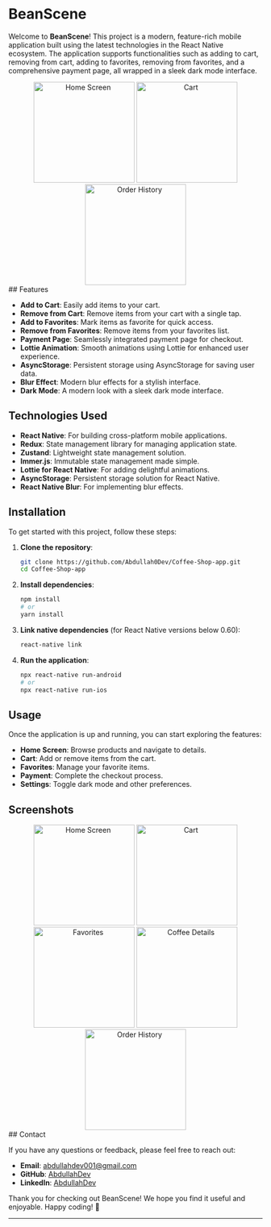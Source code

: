 # BeanScene

Welcome to **BeanScene**! This project is a modern, feature-rich mobile application built using the latest technologies in the React Native ecosystem. The application supports functionalities such as adding to cart, removing from cart, adding to favorites, removing from favorites, and a comprehensive payment page, all wrapped in a sleek dark mode interface.
 <div align="center">
  <img src="https://i.postimg.cc/NFFmB2pP/Home-Screen.png" alt="Home Screen" width="200"/>
  <img src="https://i.postimg.cc/ZK9pQ39W/Cart-Screen.png" alt="Cart" width="200"/>
  <img src="https://i.postimg.cc/xTWMVCHt/Order-History-Screen.png" alt="Order History" width="200"/>
</div>
## Features

- **Add to Cart**: Easily add items to your cart.
- **Remove from Cart**: Remove items from your cart with a single tap.
- **Add to Favorites**: Mark items as favorite for quick access.
- **Remove from Favorites**: Remove items from your favorites list.
- **Payment Page**: Seamlessly integrated payment page for checkout.
- **Lottie Animation**: Smooth animations using Lottie for enhanced user experience.
- **AsyncStorage**: Persistent storage using AsyncStorage for saving user data.
- **Blur Effect**: Modern blur effects for a stylish interface.
- **Dark Mode**: A modern look with a sleek dark mode interface.

## Technologies Used

- **React Native**: For building cross-platform mobile applications.
- **Redux**: State management library for managing application state.
- **Zustand**: Lightweight state management solution.
- **Immer.js**: Immutable state management made simple.
- **Lottie for React Native**: For adding delightful animations.
- **AsyncStorage**: Persistent storage solution for React Native.
- **React Native Blur**: For implementing blur effects.

## Installation

To get started with this project, follow these steps:

1. **Clone the repository**:
   ```bash
   git clone https://github.com/Abdullah0Dev/Coffee-Shop-app.git
   cd Coffee-Shop-app
   ```

2. **Install dependencies**:
   ```bash
   npm install
   # or
   yarn install
   ```

3. **Link native dependencies** (for React Native versions below 0.60):
   ```bash
   react-native link
   ```

4. **Run the application**:
   ```bash
   npx react-native run-android
   # or
   npx react-native run-ios
   ```

## Usage

Once the application is up and running, you can start exploring the features:

- **Home Screen**: Browse products and navigate to details.
- **Cart**: Add or remove items from the cart.
- **Favorites**: Manage your favorite items.
- **Payment**: Complete the checkout process.
- **Settings**: Toggle dark mode and other preferences.
 
## Screenshots

<div align="center">
  <img src="https://i.postimg.cc/NFFmB2pP/Home-Screen.png" alt="Home Screen" width="200"/>
  <img src="https://i.postimg.cc/ZK9pQ39W/Cart-Screen.png" alt="Cart" width="200"/>
  <img src="https://i.postimg.cc/L4Qjvvsd/Favorites-Screen.png" alt="Favorites" width="200"/>
  <img src="https://i.postimg.cc/C52D1M2M/Coffee-Details-Screen.png" alt="Coffee Details" width="200"/>
  <img src="https://i.postimg.cc/xTWMVCHt/Order-History-Screen.png" alt="Order History" width="200"/>
</div>
## Contact

If you have any questions or feedback, please feel free to reach out:

- **Email**: abdullahdev001@gmail.com
- **GitHub**: [AbdullahDev](https://github.com/Abdullah0Dev)
- **LinkedIn**: [AbdullahDev](https://www.linkedin.com/in/abdullah1dev/)

Thank you for checking out BeanScene! We hope you find it useful and enjoyable. Happy coding! 🚀

---
 
